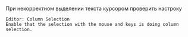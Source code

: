 При некорректном выделении текста курсором проверить настроку  
```
Editor: Column Selection
Enable that the selection with the mouse and keys is doing column selection.
```
